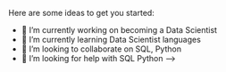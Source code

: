 
Here are some ideas to get you started:

- 🔭 I’m currently working on becoming a Data Scientist
- 🌱 I’m currently learning Data Scientist languages 
- 👯 I’m looking to collaborate on SQL, Python
- 🤔 I’m looking for help with SQL Python
-->
